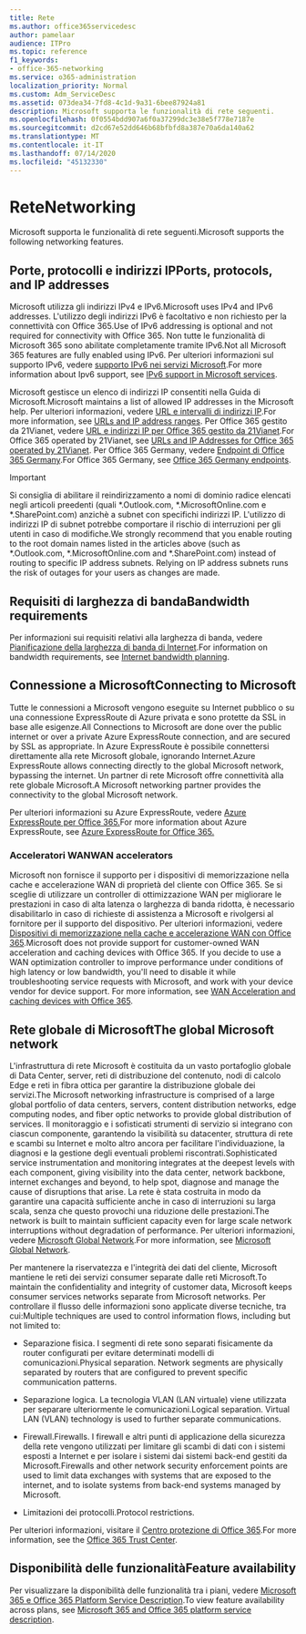 ```yaml
---
title: Rete
ms.author: office365servicedesc
author: pamelaar
audience: ITPro
ms.topic: reference
f1_keywords:
- office-365-networking
ms.service: o365-administration
localization_priority: Normal
ms.custom: Adm_ServiceDesc
ms.assetid: 073dea34-7fd8-4c1d-9a31-6bee87924a81
description: Microsoft supporta le funzionalità di rete seguenti.
ms.openlocfilehash: 0f0554bdd907a6f0a37299dc3e38e5f778e7187e
ms.sourcegitcommit: d2cd67e52dd646b68bfbfd8a387e70a6da140a62
ms.translationtype: MT
ms.contentlocale: it-IT
ms.lasthandoff: 07/14/2020
ms.locfileid: "45132330"
---
```

# <a name="networking"></a><span data-ttu-id="8fda5-103">Rete</span><span class="sxs-lookup"><span data-stu-id="8fda5-103">Networking</span></span>

<span data-ttu-id="8fda5-104">Microsoft supporta le funzionalità di rete seguenti.</span><span class="sxs-lookup"><span data-stu-id="8fda5-104">Microsoft supports the following networking features.</span></span>
  
## <a name="ports-protocols-and-ip-addresses"></a><span data-ttu-id="8fda5-105">Porte, protocolli e indirizzi IP</span><span class="sxs-lookup"><span data-stu-id="8fda5-105">Ports, protocols, and IP addresses</span></span>

<span data-ttu-id="8fda5-106">Microsoft utilizza gli indirizzi IPv4 e IPv6.</span><span class="sxs-lookup"><span data-stu-id="8fda5-106">Microsoft uses IPv4 and IPv6 addresses.</span></span> <span data-ttu-id="8fda5-107">L'utilizzo degli indirizzi IPv6 è facoltativo e non richiesto per la connettività con Office 365.</span><span class="sxs-lookup"><span data-stu-id="8fda5-107">Use of IPv6 addressing is optional and not required for connectivity with Office 365.</span></span> <span data-ttu-id="8fda5-108">Non tutte le funzionalità di Microsoft 365 sono abilitate completamente tramite IPv6.</span><span class="sxs-lookup"><span data-stu-id="8fda5-108">Not all Microsoft 365 features are fully enabled using IPv6.</span></span> <span data-ttu-id="8fda5-109">Per ulteriori informazioni sul supporto IPv6, vedere [supporto IPv6 nei servizi Microsoft](https://docs.microsoft.com/office365/enterprise/ipv6-support).</span><span class="sxs-lookup"><span data-stu-id="8fda5-109">For more information about Ipv6 support, see [IPv6 support in Microsoft services](https://docs.microsoft.com/office365/enterprise/ipv6-support).</span></span>
  
<span data-ttu-id="8fda5-110">Microsoft gestisce un elenco di indirizzi IP consentiti nella Guida di Microsoft.</span><span class="sxs-lookup"><span data-stu-id="8fda5-110">Microsoft maintains a list of allowed IP addresses in the Microsoft help.</span></span> <span data-ttu-id="8fda5-111">Per ulteriori informazioni, vedere [URL e intervalli di indirizzi IP](https://docs.microsoft.com/office365/enterprise/urls-and-ip-address-ranges).</span><span class="sxs-lookup"><span data-stu-id="8fda5-111">For more information, see [URLs and IP address ranges](https://docs.microsoft.com/office365/enterprise/urls-and-ip-address-ranges).</span></span> <span data-ttu-id="8fda5-112">Per Office 365 gestito da 21Vianet, vedere [URL e indirizzi IP per Office 365 gestito da 21Vianet](https://docs.microsoft.com/office365/enterprise/managing-office-365-endpoints).</span><span class="sxs-lookup"><span data-stu-id="8fda5-112">For Office 365 operated by 21Vianet, see [URLs and IP Addresses for Office 365 operated by 21Vianet](https://docs.microsoft.com/office365/enterprise/managing-office-365-endpoints).</span></span> <span data-ttu-id="8fda5-113">Per Office 365 Germany, vedere [Endpoint di Office 365 Germany](https://support.office.com/article/Office-365-Germany-endpoints-8a113a50-0071-4155-bb8e-eba5a8dbd4c8).</span><span class="sxs-lookup"><span data-stu-id="8fda5-113">For Office 365 Germany, see [Office 365 Germany endpoints](https://support.office.com/article/Office-365-Germany-endpoints-8a113a50-0071-4155-bb8e-eba5a8dbd4c8).</span></span>
  
> [!IMPORTANT]
> <span data-ttu-id="8fda5-p103">Si consiglia di abilitare il reindirizzamento a nomi di dominio radice elencati negli articoli preedenti (quali \*.Outlook.com, \*.MicrosoftOnline.com e \*.SharePoint.com) anzichè a subnet con specifichi indirizzi IP. L'utilizzo di indirizzi IP di subnet potrebbe comportare il rischio di interruzioni per gli utenti in caso di modifiche.</span><span class="sxs-lookup"><span data-stu-id="8fda5-p103">We strongly recommend that you enable routing to the root domain names listed in the articles above (such as \*.Outlook.com, \*.MicrosoftOnline.com and \*.SharePoint.com) instead of routing to specific IP address subnets. Relying on IP address subnets runs the risk of outages for your users as changes are made.</span></span> 
  
## <a name="bandwidth-requirements"></a><span data-ttu-id="8fda5-116">Requisiti di larghezza di banda</span><span class="sxs-lookup"><span data-stu-id="8fda5-116">Bandwidth requirements</span></span>

<span data-ttu-id="8fda5-117">Per informazioni sui requisiti relativi alla larghezza di banda, vedere [Pianificazione della larghezza di banda di Internet](https://docs.microsoft.com/office365/enterprise/network-planning-and-performance).</span><span class="sxs-lookup"><span data-stu-id="8fda5-117">For information on bandwidth requirements, see [Internet bandwidth planning](https://docs.microsoft.com/office365/enterprise/network-planning-and-performance).</span></span>
  
## <a name="connecting-to-microsoft"></a><span data-ttu-id="8fda5-118">Connessione a Microsoft</span><span class="sxs-lookup"><span data-stu-id="8fda5-118">Connecting to Microsoft</span></span>

<span data-ttu-id="8fda5-119">Tutte le connessioni a Microsoft vengono eseguite su Internet pubblico o su una connessione ExpressRoute di Azure privata e sono protette da SSL in base alle esigenze.</span><span class="sxs-lookup"><span data-stu-id="8fda5-119">All Connections to Microsoft are done over the public internet or over a private Azure ExpressRoute connection, and are secured by SSL as appropriate.</span></span> <span data-ttu-id="8fda5-120">In Azure ExpressRoute è possibile connettersi direttamente alla rete Microsoft globale, ignorando Internet.</span><span class="sxs-lookup"><span data-stu-id="8fda5-120">Azure ExpressRoute allows connecting directly to the global Microsoft network, bypassing the internet.</span></span> <span data-ttu-id="8fda5-121">Un partner di rete Microsoft offre connettività alla rete globale Microsoft.</span><span class="sxs-lookup"><span data-stu-id="8fda5-121">A Microsoft networking partner provides the connectivity to the global Microsoft network.</span></span>
  
<span data-ttu-id="8fda5-122">Per ulteriori informazioni su Azure ExpressRoute, vedere [Azure ExpressRoute per Office 365.](https://aka.ms/expressrouteoffice365)</span><span class="sxs-lookup"><span data-stu-id="8fda5-122">For more information about Azure ExpressRoute, see [Azure ExpressRoute for Office 365.](https://aka.ms/expressrouteoffice365)</span></span>
  
### <a name="wan-accelerators"></a><span data-ttu-id="8fda5-123">Acceleratori WAN</span><span class="sxs-lookup"><span data-stu-id="8fda5-123">WAN accelerators</span></span>

<span data-ttu-id="8fda5-p105">Microsoft non fornisce il supporto per i dispositivi di memorizzazione nella cache e accelerazione WAN di proprietà del cliente con Office 365. Se si sceglie di utilizzare un controller di ottimizzazione WAN per migliorare le prestazioni in caso di alta latenza o larghezza di banda ridotta, è necessario disabilitarlo in caso di richieste di assistenza a Microsoft e rivolgersi al fornitore per il supporto del dispositivo. Per ulteriori informazioni, vedere [Dispositivi di memorizzazione nella cache e accelerazione WAN con Office 365](https://support.microsoft.com/help/2690045/using-third-party-network-devices-or-solutions-with-office-365).</span><span class="sxs-lookup"><span data-stu-id="8fda5-p105">Microsoft does not provide support for customer-owned WAN acceleration and caching devices with Office 365. If you decide to use a WAN optimization controller to improve performance under conditions of high latency or low bandwidth, you'll need to disable it while troubleshooting service requests with Microsoft, and work with your device vendor for device support. For more information, see [WAN Acceleration and caching devices with Office 365](https://support.microsoft.com/help/2690045/using-third-party-network-devices-or-solutions-with-office-365).</span></span>
  
## <a name="the-global-microsoft-network"></a><span data-ttu-id="8fda5-127">Rete globale di Microsoft</span><span class="sxs-lookup"><span data-stu-id="8fda5-127">The global Microsoft network</span></span>

<span data-ttu-id="8fda5-128">L'infrastruttura di rete Microsoft è costituita da un vasto portafoglio globale di Data Center, server, reti di distribuzione del contenuto, nodi di calcolo Edge e reti in fibra ottica per garantire la distribuzione globale dei servizi.</span><span class="sxs-lookup"><span data-stu-id="8fda5-128">The Microsoft networking infrastructure is comprised of a large global portfolio of data centers, servers, content distribution networks, edge computing nodes, and fiber optic networks to provide global distribution of services.</span></span> <span data-ttu-id="8fda5-129">Il monitoraggio e i sofisticati strumenti di servizio si integrano con ciascun componente, garantendo la visibilità su datacenter, struttura di rete e scambi su Internet e molto altro ancora per facilitare l'individuazione, la diagnosi e la gestione degli eventuali problemi riscontrati.</span><span class="sxs-lookup"><span data-stu-id="8fda5-129">Sophisticated service instrumentation and monitoring integrates at the deepest levels with each component, giving visibility into the data center, network backbone, internet exchanges and beyond, to help spot, diagnose and manage the cause of disruptions that arise.</span></span> <span data-ttu-id="8fda5-130">La rete è stata costruita in modo da garantire una capacità sufficiente anche in caso di interruzioni su larga scala, senza che questo provochi una riduzione delle prestazioni.</span><span class="sxs-lookup"><span data-stu-id="8fda5-130">The network is built to maintain sufficient capacity even for large scale network interruptions without degradation of performance.</span></span> <span data-ttu-id="8fda5-131">Per ulteriori informazioni, vedere [Microsoft Global Network](https://docs.microsoft.com/azure/networking/microsoft-global-network).</span><span class="sxs-lookup"><span data-stu-id="8fda5-131">For more information, see [Microsoft Global Network](https://docs.microsoft.com/azure/networking/microsoft-global-network).</span></span> 
  
<span data-ttu-id="8fda5-132">Per mantenere la riservatezza e l'integrità dei dati del cliente, Microsoft mantiene le reti dei servizi consumer separate dalle reti Microsoft.</span><span class="sxs-lookup"><span data-stu-id="8fda5-132">To maintain the confidentiality and integrity of customer data, Microsoft keeps consumer services networks separate from Microsoft networks.</span></span> <span data-ttu-id="8fda5-133">Per controllare il flusso delle informazioni sono applicate diverse tecniche, tra cui:</span><span class="sxs-lookup"><span data-stu-id="8fda5-133">Multiple techniques are used to control information flows, including but not limited to:</span></span>
  
- <span data-ttu-id="8fda5-p108">Separazione fisica. I segmenti di rete sono separati fisicamente da router configurati per evitare determinati modelli di comunicazioni.</span><span class="sxs-lookup"><span data-stu-id="8fda5-p108">Physical separation. Network segments are physically separated by routers that are configured to prevent specific communication patterns.</span></span>
    
- <span data-ttu-id="8fda5-p109">Separazione logica. La tecnologia VLAN (LAN virtuale) viene utilizzata per separare ulteriormente le comunicazioni.</span><span class="sxs-lookup"><span data-stu-id="8fda5-p109">Logical separation. Virtual LAN (VLAN) technology is used to further separate communications.</span></span>
    
- <span data-ttu-id="8fda5-138">Firewall.</span><span class="sxs-lookup"><span data-stu-id="8fda5-138">Firewalls.</span></span> <span data-ttu-id="8fda5-139">I firewall e altri punti di applicazione della sicurezza della rete vengono utilizzati per limitare gli scambi di dati con i sistemi esposti a Internet e per isolare i sistemi dai sistemi back-end gestiti da Microsoft.</span><span class="sxs-lookup"><span data-stu-id="8fda5-139">Firewalls and other network security enforcement points are used to limit data exchanges with systems that are exposed to the internet, and to isolate systems from back-end systems managed by Microsoft.</span></span> 
    
- <span data-ttu-id="8fda5-140">Limitazioni dei protocolli.</span><span class="sxs-lookup"><span data-stu-id="8fda5-140">Protocol restrictions.</span></span>
    
<span data-ttu-id="8fda5-141">Per ulteriori informazioni, visitare il [Centro protezione di Office 365](https://www.microsoft.com/trust-center).</span><span class="sxs-lookup"><span data-stu-id="8fda5-141">For more information, see the [Office 365 Trust Center](https://www.microsoft.com/trust-center).</span></span> 
  
## <a name="feature-availability"></a><span data-ttu-id="8fda5-142">Disponibilità delle funzionalità</span><span class="sxs-lookup"><span data-stu-id="8fda5-142">Feature availability</span></span>

<span data-ttu-id="8fda5-143">Per visualizzare la disponibilità delle funzionalità tra i piani, vedere [Microsoft 365 e Office 365 Platform Service Description](office-365-platform-service-description.md).</span><span class="sxs-lookup"><span data-stu-id="8fda5-143">To view feature availability across plans, see [Microsoft 365 and Office 365 platform service description](office-365-platform-service-description.md).</span></span>
  

